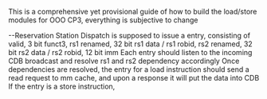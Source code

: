 This is a comprehensive yet provisional guide of how to build the load/store modules for OOO CP3, everything is subjective to change

--Reservation Station
    Dispatch is supposed to issue a entry, consisting of valid, 3 bit funct3, rs1 renamed, 32 bit rs1 data / rs1 robid, rs2 renamed, 32 bit rs2 data / rs2 robid, 12 bit imm
    Each entry should listen to the incoming CDB broadcast and resolve rs1 and rs2 dependency accordingly
    Once dependencies are resolved, the entry for a load instruction should send a read request to mm cache, and upon a response it will put the data into CDB
    If the entry is a store instruction, 

